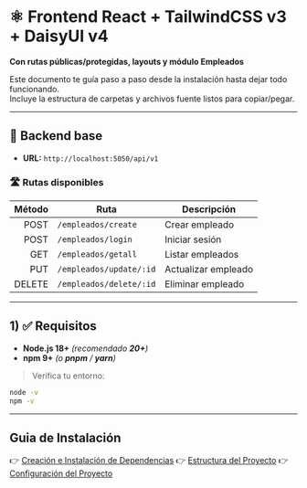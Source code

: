 # ⚛️ Frontend React + TailwindCSS v3 + DaisyUI v4  
**Con rutas públicas/protegidas, layouts y módulo Empleados**

Este documento te guía paso a paso desde la instalación hasta dejar todo funcionando.  
Incluye la estructura de carpetas y archivos fuente listos para copiar/pegar.

---

## 🔗 Backend base
- **URL:** `http://localhost:5050/api/v1`

### 🛣️ Rutas disponibles
| Método | Ruta                          | Descripción                  |
|-------:|-------------------------------|------------------------------|
| POST   | `/empleados/create`           | Crear empleado               |
| POST   | `/empleados/login`            | Iniciar sesión               |
| GET    | `/empleados/getall`           | Listar empleados             |
| PUT    | `/empleados/update/:id`       | Actualizar empleado          |
| DELETE | `/empleados/delete/:id`       | Eliminar empleado            |

---

## 1) ✅ Requisitos

- **Node.js 18+** *(recomendado **20+**)*
- **npm 9+** *(o **pnpm** / **yarn**)*

> Verifica tu entorno:
```bash
node -v
npm -v
```

---

## Guia de Instalación

👉 [Creación e Instalación de Dependencias](./Instalacion/Dependencias.md)
👉 [Estructura del Proyecto](./Estructura/Estructura.md)
👉 [Configuración del Proyecto](./Configuracion/Configuracion.md)